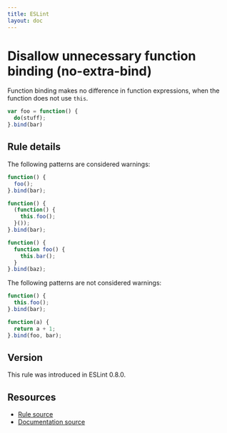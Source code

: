 ```yaml
---
title: ESLint
layout: doc
---
```

<!-- Note: No pull requests accepted for this file. See README.md in the root directory for details. -->
# Disallow unnecessary function binding (no-extra-bind)

Function binding makes no difference in function expressions,
when the function does not use `this`.

```js
var foo = function() {
  do(stuff);
}.bind(bar)
```

## Rule details

The following patterns are considered warnings:

```js
function() {
  foo();
}.bind(bar);
```

```js
function() {
  (function() {
    this.foo();
  }());
}.bind(bar);
```

```js
function() {
  function foo() {
    this.bar();
  }
}.bind(baz);
```

The following patterns are not considered warnings:

```js
function() {
  this.foo();
}.bind(bar);
```

```js
function(a) {
  return a + 1;
}.bind(foo, bar);
```

## Version

This rule was introduced in ESLint 0.8.0.

## Resources

* [Rule source](https://github.com/eslint/eslint/tree/master/lib/rules/no-extra-bind.js)
* [Documentation source](https://github.com/eslint/eslint/tree/master/docs/rules/no-extra-bind.md)

